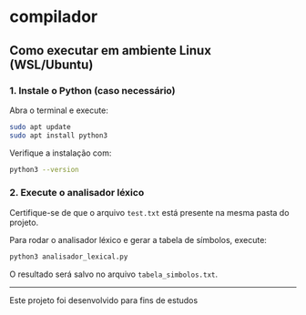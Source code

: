 # compilador

## Como executar em ambiente Linux (WSL/Ubuntu)

### 1. Instale o Python (caso necessário)

Abra o terminal e execute:

```bash
sudo apt update
sudo apt install python3
```

Verifique a instalação com:

```bash
python3 --version
```

### 2. Execute o analisador léxico

Certifique-se de que o arquivo `test.txt` está presente na mesma pasta do projeto.

Para rodar o analisador léxico e gerar a tabela de símbolos, execute:

```bash
python3 analisador_lexical.py
```

O resultado será salvo no arquivo `tabela_simbolos.txt`.

---

Este projeto foi desenvolvido para fins de estudos
